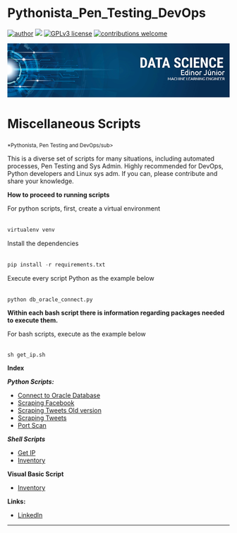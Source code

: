 # Pythonista_Pen_Testing_DevOps
[![author](https://img.shields.io/badge/author-edinojr-red.svg)](https://www.linkedin.com/in/edinorjr) [![](https://img.shields.io/badge/python-3.7+-blue.svg)](https://www.python.org/downloads/release/python-365/) [![GPLv3 license](https://img.shields.io/badge/License-GPLv3-blue.svg)](http://perso.crans.org/besson/LICENSE.html) [![contributions welcome](https://img.shields.io/badge/contributions-welcome-brightgreen.svg?style=flat)](https://github.com/zorrex82/miscellaneous_scripts)

<p align="center">
  <img src="banner_ds.png" >
</p>

# Miscellaneous Scripts
<sub>*Pythonista, Pen Testing and DevOps/sub>

This is a diverse set of scripts for many situations, including automated processes, Pen Testing and Sys Admin. Highly recommended for DevOps, Python developers and Linux sys adm.
If you can, please contribute and share your knowledge.

**How to proceed to running scripts**

For python scripts, first, create a virtual environment

``` python

virtualenv venv

```

Install the dependencies

``` python

pip install -r requirements.txt

```
Execute every script Python as the example below

```python

python db_oracle_connect.py

```
**Within each bash script there is information regarding packages needed to execute them.**

For bash scripts, execute as the example below

``` shell

sh get_ip.sh 

```


**Index**

***Python Scripts:***
* [Connect to Oracle Database](encurtador.com.br/cyDK0)
* [Scraping Facebook](encurtador.com.br/iyA36)
* [Scraping Tweets Old version](encurtador.com.br/wELX5)
* [Scraping Tweets](encurtador.com.br/mDKS2)
* [Port Scan](encurtador.com.br/qtKSZ)

***Shell Scripts***
* [Get IP](encurtador.com.br/iIP02)
* [Inventory](encurtador.com.br/bekIQ)

**Visual Basic Script**
* [Inventory](encurtador.com.br/ehpPT)

**Links:**
* [LinkedIn](https://www.linkedin.com/in/edinorjr)
---




